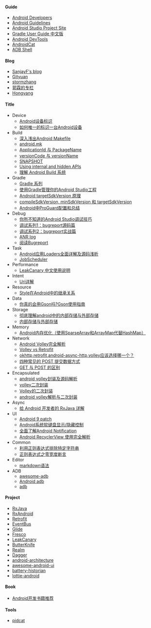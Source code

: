 
#### Guide
* [Android Developers](https://developer.android.com/index.html)
* [Android Guidelines](https://github.com/ribot/android-guidelines)
* [Android Studio Project Site](http://tools.android.com/)
* [Gradle User Guide 中文版](https://dongchuan.gitbooks.io/gradle-user-guide-/)
* [Android DevTools](http://www.androiddevtools.cn/index.html)
* [AndroidCat](http://androidcat.com/)
* [ADB Shell](http://adbshell.com/)

#### Blog
* [SanjayF's blog](http://sanjay-f.github.io/)
* [Gityuan](http://gityuan.com/)
* [stormzhang](http://stormzhang.com/)
* [郭霖的专栏](http://blog.csdn.net/guolin_blog)
* [Hongyang](http://blog.csdn.net/lmj623565791)

#### Title
* Device
    * [Android设备标识](http://www.cnblogs.com/lqminn/p/4204855.html)
    * [如何唯一的标识一台Android设备](http://www.jianshu.com/p/178786f833b6)
* Build
    * [深入浅出Android Makefile](http://nfer-zhuang.iteye.com/blog/1752368)
    * [android.mk](http://android.mk/)
    * [ApplicationId 与 PackageName](https://chaosleong.gitbooks.io/gradle-for-android/content/appendix/applicationid_versus_packagename.html)
    * [versionCode 与 versionName](https://developer.android.com/studio/publish/versioning.html)
    * [SNAPSHOT](http://www.huangbowen.net/blog/2016/01/29/understand-official-version-and-snapshot-version-in-maven/)
    * [Using internal and hidden APIs](https://devmaze.wordpress.com/2011/01/18/using-com-android-internal-part-1-introduction/)
    * [理解 Android Build 系统](https://www.ibm.com/developerworks/cn/opensource/os-cn-android-build/)
* Gradle
    * [Gradle 系列](http://www.jianshu.com/nb/7541763)
    * [使用Gradle管理你的Android Studio工程](http://www.flysnow.org/2015/03/30/manage-your-android-project-with-gradle.html)
    * [Android targetSdkVersion 原理](http://www.race604.com/android-targetsdkversion/)
    * [compileSdkVersion, minSdkVersion 和 targetSdkVersion](http://chinagdg.org/2016/01/picking-your-compilesdkversion-minsdkversion-targetsdkversion/)
    * [Android中ProGuard配置和总结](http://treesouth.github.io/2015/04/05/Android%E4%B8%ADProGuard%E6%B7%B7%E6%B7%86%E9%85%8D%E7%BD%AE%E5%92%8C%E6%80%BB%E7%BB%93/)
* Debug
    * [你所不知道的Android Studio调试技巧](http://www.jianshu.com/p/011eb88f4e0d)
    * [调试系列1：bugreport源码篇](http://gityuan.com/2016/06/10/bugreport/)
    * [调试系列2：bugreport实战篇](http://gityuan.com/2016/06/11/bugreport-2/)
    * [ANR log](http://www.jianshu.com/p/8964812972be)
    * [阅读Bugreport](https://source.android.com/source/read-bug-reports)
* Task
    * [Android应用Loaders全面详解及源码浅析](http://blog.csdn.net/yanbober/article/details/48861457)
    * [JobScheduler](http://toastdroid.com/2015/02/21/how-to-use-androids-job-scheduler/)
* Performance
    * [LeakCanary 中文使用说明](https://www.liaohuqiu.net/cn/posts/leak-canary-read-me/)
* Intent
    * [Uri详解](http://blog.csdn.net/harvic880925/article/details/44679239)
* Resource
    * [Style在Android中的继承关系](http://blog.iderzheng.com/android-style-inheritance/)
* Data
    * [你真的会用Gson吗?Gson使用指南](http://www.jianshu.com/p/e740196225a4)
* Storage
    * [彻底理解android中的内部存储与外部存储](http://blog.csdn.net/u012702547/article/details/50269639)
    * [内部存储与外部存储](https://developer.android.com/training/basics/data-storage/files.html#GetWritePermission)
* Memory
    * [ Android内存优化（使用SparseArray和ArrayMap代替HashMap）](http://blog.csdn.net/u010687392/article/details/47809295)
* Network
    * [Android Volley完全解析](http://blog.csdn.net/guolin_blog/article/details/17482095)
    * [Volley vs Retrofit](http://blog.csdn.net/hwz2311245/article/details/46845271)
    * [okhttp,retrofit,android-async-http,volley应该选择哪一个？](https://www.zhihu.com/question/35189851)
    * [四种常见的 POST 提交数据方式](https://imququ.com/post/four-ways-to-post-data-in-http.html)
    * [GET 与 POST 的区别](https://www.oschina.net/news/77354/http-get-post-different)
* Encapsulated
    * [android volley封装及源码解析](http://www.cnblogs.com/ychengyong/p/5942613.html)
    * [volley二次封装](http://www.cnblogs.com/summers/p/4398679.html)
    * [Volley的二次封装](https://zebragg.github.io/2016/03/21/Volley%E7%9A%84%E4%BA%8C%E6%AC%A1%E5%B0%81%E8%A3%85/)
    * [android volley解析与二次封装](http://blog.csdn.net/self_study/article/details/49382649)
* Async
    * [给 Android 开发者的 RxJava 详解](https://gank.io/post/560e15be2dca930e00da1083)
* UI
    * [Android 9 patch](http://blog.csdn.net/ouyang_peng/article/details/9242889)
    * [Android系统软键盘显示/隐藏控制](http://www.jianshu.com/p/23350a868ef5)
    * [全面了解Android Notification](http://www.jianshu.com/p/22e27a639787)
    * [Android RecyclerView 使用完全解析](http://blog.csdn.net/lmj623565791/article/details/45059587)
* Common
    * [利用正则表达式排除特定字符串](http://www.cnblogs.com/wangqiguo/archive/2012/05/08/2486548.html)
    * [正则表达式之零宽度断言](http://blog.csdn.net/lcore/article/details/8744392)
* Editor
    * [markdown语法](https://segmentfault.com/markdown)
* ADB
    * [awesome-adb](https://github.com/mzlogin/awesome-adb)
    * [Android adb](https://developer.android.com/studio/command-line/adb.html?hl=zh-cn)
    * [adb](https://testerhome.com/topics/2565)


#### Project
* [RxJava](https://github.com/ReactiveX/RxJava)
* [RxAndroid](https://github.com/ReactiveX/RxAndroid)
* [Retrofit](https://github.com/square/retrofit)
* [EventBus](https://github.com/greenrobot/EventBus)
* [Glide](https://github.com/bumptech/glide)
* [Fresco](https://github.com/facebook/fresco)
* [LeakCanary](https://github.com/square/leakcanary)
* [ButterKnife](https://github.com/JakeWharton/butterknife)
* [Realm](https://realm.io/)
* [Dagger](https://github.com/google/dagger)
* [android-architecture](https://github.com/googlesamples/android-architecture)
* [awesome-android-ui](https://github.com/wasabeef/awesome-android-ui)
* [battery-historian](https://github.com/google/battery-historian)
* [lottie-android](https://github.com/airbnb/lottie-android)

#### Book
* [Android开发书籍推荐](https://www.diycode.cc/wiki/androidbook)

#### Tools
* [pidcat](https://github.com/JakeWharton/pidcat)
